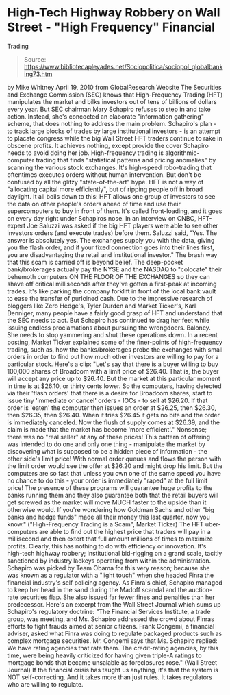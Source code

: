 # High-Tech Highway Robbery on Wall Street - "High Frequency" Financial 
Trading

> Source: https://www.bibliotecapleyades.net/Sociopolitica/sociopol_globalbanking73.htm

by Mike Whitney
April 19, 2010
from
GlobalResearch Website
The Securities and Exchange Commission (SEC)
knows that High-Frequency Trading (HFT) manipulates the market and
bilks investors out of tens of billions of dollars every year.
But SEC chairman
Mary Schapiro refuses to step in and
take action. Instead, she's concocted an elaborate "information gathering"
scheme, that does nothing to address the main problem. Schapiro's plan - to
track large blocks of trades by large institutional investors - is an
attempt to placate congress while the big Wall Street HFT traders continue
to rake in obscene profits.
It achieves nothing, except provide the cover
Schapiro needs to avoid doing her job.
High-frequency trading
is algorithmic-computer trading that finds "statistical patterns and pricing
anomalies" by scanning the various stock exchanges. It's high-speed robo-trading
that oftentimes executes orders without human intervention. But don't be
confused by all the glitzy "state-of-the-art" hype.
HFT is not a way of "allocating capital more
efficiently", but of ripping people off in broad daylight.
It all boils down to this:
HFT allows one group of investors to see the
data on other people's orders ahead of time and use their supercomputers
to buy in front of them. It's called front-loading, and it goes
on every day right under Schapiros nose.
In an interview on CNBC, HFT-expert Joe
Saluzzi was asked if the big HFT players were able to see other
investors orders (and execute trades) before them.
Saluzzi said,
"Yes. The answer is absolutely yes. The
exchanges supply you with the data, giving you the flash order, and if
your fixed connection goes into their lines first, you are
disadvantaging the retail and institutional investor."
The brash way that this scam is carried off is
beyond belief.
The deep-pocket bank/brokerages actually pay the
NYSE and the NASDAQ to "colocate" their behemoth computers ON THE FLOOR OF
THE EXCHANGES so they can shave off critical milliseconds after they've
gotten a first-peak at incoming trades. It's like parking the company
forklift in front of the local bank vault to ease the transfer of purloined
cash.
Due to the impressive research of bloggers like
Zero Hedge's, Tyler Durden and Market Ticker's, Karl Denniger, many people
have a fairly good grasp of HFT and understand that the SEC needs to act.
But Schapiro has continued to drag her feet while issuing endless
proclamations about pursuing the wrongdoers. Baloney. She needs to stop
yammering and shut these operations down.
In a recent posting, Market Ticker explained some of the finer-points of
high-frequency trading, such as, how the banks/brokerages probe the
exchanges with small orders in order to find out how much other investors
are willing to pay for a particular stock.
Here's a clip:
"Let's say that there is a buyer willing to
buy 100,000 shares of Broadcom with a limit price of $26.40. That is,
the buyer will accept any price up to $26.40. But the market at this
particular moment in time is at $26.10, or thirty cents lower.
So the computers, having detected via their 'flash orders' that there is
a desire for Broadcom shares, start to issue tiny 'immediate or cancel'
orders - IOCs - to sell at $26.20. If that order is 'eaten' the computer
then issues an order at $26.25, then $26.30, then $26.35, then $26.40.
When it tries $26.45 it gets no bite and the order is immediately
canceled.
Now the flush of supply comes at $26.39, and the claim is made that the
market has become 'more efficient'."
Nonsense; there was no "real seller" at any of
these prices!
This pattern of offering was intended to do one
and only one thing - manipulate the market by discovering what is supposed
to be a hidden piece of information - the other side's limit price!
With normal order queues and flows the person with the limit order would see
the offer at $26.20 and might drop his limit. But the computers are so fast
that unless you own one of the same speed you have no chance to do this -
your order is immediately "raped" at the full limit price!
The presence of these programs will guarantee huge profits to the banks
running them and they also guarantee both that the retail buyers will get
screwed as the market will move MUCH faster to the upside than it otherwise
would.
If you're wondering how Goldman Sachs and other "big banks and hedge funds"
made all their money this last quarter, now you know." ("High-Frequency
Trading is a Scam", Market Ticker)
The HFT uber-computers are able to find out the highest price that traders
will pay in a millisecond and then extort that full amount millions of times
to maximize profits. Clearly, this has nothing to do with efficiency
or innovation. It's high-tech highway robbery; institutional
bid-rigging on a grand scale, tacitly sanctioned by industry lackeys
operating from within the administration.
Schapiro was picked by
Team
Obama for this very reason; because she was known as a regulator
with a "light touch" when she headed Finra the financial industry's self
policing agency. As Finra's chief, Schapiro managed to keep her head in the
sand during
the Madoff scandal and the auction-rate
securities flap.
She also issued far fewer fines and penalties
than her predecessor.
Here's
an excerpt from the Wall Street Journal
which sums up Schapiro's regulatory doctrine:
"The Financial Services Institute, a trade
group, was meeting, and Ms. Schapiro addressed the crowd about Finras
efforts to fight frauds aimed at senior citizens. Frank Congemi,
a financial adviser, asked what Finra was doing to regulate packaged
products such as complex mortgage securities.
Mr. Congemi says that Ms. Schapiro replied:
We have rating agencies that rate
them.
The credit-rating agencies, by this time,
were being heavily criticized for having given triple-A ratings to
mortgage bonds that became unsalable as foreclosures rose."
(Wall
Street Journal)
If the financial crisis has taught us anything,
it's that the system is NOT self-correcting. And it takes more than just
rules.
It takes regulators who are willing to
regulate.
